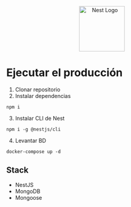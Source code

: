 <p align="center">
  <a href="http://nestjs.com/" target="blank"><img src="https://nestjs.com/img/logo-small.svg" width="120" alt="Nest Logo" /></a>
</p>

# Ejecutar el producción

1. Clonar repositorio
2. Instalar dependencias
```
npm i
```
3. Instalar CLI de Nest
```
npm i -g @nestjs/cli
```
4. Levantar BD
```
docker-compose up -d
```


## Stack
- NestJS
- MongoDB
- Mongoose